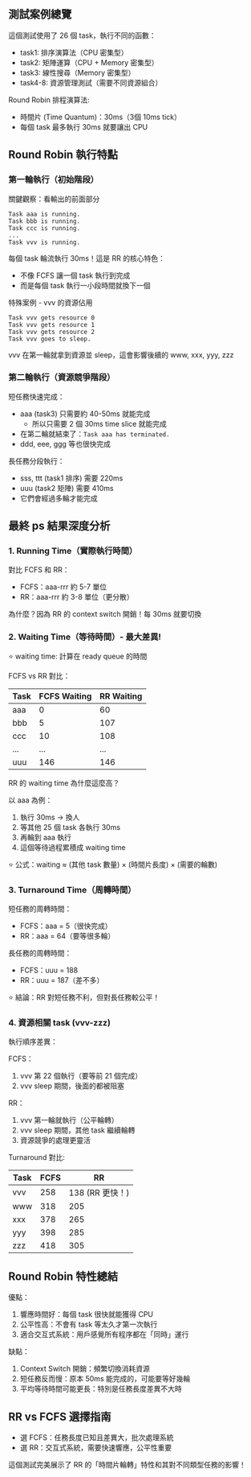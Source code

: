 ## 測試案例總覽
這個測試使用了 26 個 task，執行不同的函數：
- task1: 排序演算法（CPU 密集型）
- task2: 矩陣運算（CPU + Memory 密集型）
- task3: 線性搜尋（Memory 密集型）
- task4-8: 資源管理測試（需要不同資源組合）

Round Robin 排程演算法:
- 時間片 (Time Quantum)：30ms（3個 10ms tick）
- 每個 task 最多執行 30ms 就要讓出 CPU

## Round Robin 執行特點
### 第一輪執行（初始階段）
關鍵觀察：看輸出的前面部分
```
Task aaa is running.
Task bbb is running.
Task ccc is running.
...
Task vvv is running.
```

每個 task 輪流執行 30ms！這是 RR 的核心特色：
- 不像 FCFS 讓一個 task 執行到完成
- 而是每個 task 執行一小段時間就換下一個

特殊案例 - vvv 的資源佔用
```
Task vvv gets resource 0
Task vvv gets resource 1
Task vvv gets resource 2
Task vvv goes to sleep.
```

vvv 在第一輪就拿到資源並 sleep，這會影響後續的 www, xxx, yyy, zzz

### 第二輪執行（資源競爭階段）
短任務快速完成：
- aaa (task3) 只需要約 40-50ms 就能完成
  - 所以只需要 2 個 30ms time slice 就能完成
- 在第二輪就結束了：`Task aaa has terminated.`
- ddd, eee, ggg 等也很快完成

長任務分段執行：
- sss, ttt (task1 排序) 需要 220ms
- uuu (task2 矩陣) 需要 410ms
- 它們會經過多輪才能完成

## 最終 ps 結果深度分析
### 1. Running Time（實際執行時間）
對比 FCFS 和 RR：
- FCFS：aaa-rrr 約 5-7 單位
- RR：aaa-rrr 約 3-8 單位（更分散）

為什麼？因為 RR 的 context switch 開銷！每 30ms 就要切換

### 2. Waiting Time（等待時間）- 最大差異!
⭐ waiting time: 計算在 ready queue 的時間

FCFS vs RR 對比：

| Task | FCFS Waiting | RR Waiting |
| --- | --- | --- |
| aaa | 0 | 60 |
| bbb | 5 | 107 |
| ccc | 10 | 108 |
| ... | ... | ... |
| uuu | 146 | 146 |

RR 的 waiting time 為什麼這麼高？

以 aaa 為例：
1. 執行 30ms → 換人
2. 等其他 25 個 task 各執行 30ms
3. 再輪到 aaa 執行
4. 這個等待過程累積成 waiting time

⭐ 公式：waiting ≈ (其他 task 數量) × (時間片長度) × (需要的輪數)

### 3. Turnaround Time（周轉時間）
短任務的周轉時間：
- FCFS：aaa = 5（很快完成）
- RR：aaa = 64（要等很多輪）

長任務的周轉時間：
- FCFS：uuu = 188
- RR：uuu = 187（差不多）

⭐ 結論：RR 對短任務不利，但對長任務較公平！

### 4. 資源相關 task (vvv-zzz)
執行順序差異：

FCFS：
1. vvv 第 22 個執行（要等前 21 個完成）
2. vvv sleep 期間，後面的都被阻塞

RR：
1. vvv 第一輪就執行（公平輪轉）
2. vvv sleep 期間，其他 task 繼續輪轉
3. 資源競爭的處理更靈活

Turnaround 對比:

| Task |   FCFS    |    RR    |
| --- | --- | --- |
| vvv | 258 | 138  (RR 更快！) |
| www | 318 | 205 |
| xxx | 378 | 265 |
| yyy | 398 | 285 |
| zzz | 418 | 305 |

## Round Robin 特性總結
優點：

1. 響應時間好：每個 task 很快就能獲得 CPU
2. 公平性高：不會有 task 等太久才第一次執行
3. 適合交互式系統：用戶感覺所有程序都在「同時」運行

缺點：

1. Context Switch 開銷：頻繁切換消耗資源
2. 短任務反而慢：原本 50ms 能完成的，可能要等好幾輪
3. 平均等待時間可能更長：特別是任務長度差異不大時

## RR vs FCFS 選擇指南
- 選 FCFS：任務長度已知且差異大，批次處理系統
- 選 RR：交互式系統，需要快速響應，公平性重要

這個測試完美展示了 RR 的「時間片輪轉」特性和其對不同類型任務的影響！
